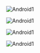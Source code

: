 ![Android1](http://www.exemplodeurl.com/logo.png)  

![Android1](C:\Users\Domel\Trabalho\Android\Mooviz\app\src\main\res\drawable\Android1.png)  

![Android1](C:\Users\Domel\Trabalho\Android\Mooviz\app\src\main\res\drawable\Android2.jpg)  

![Android1](C:\Users\Domel\Trabalho\Android\Mooviz\app\src\main\res\drawable\Android3.png)